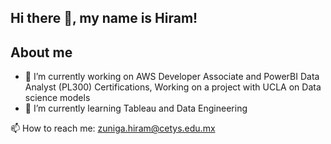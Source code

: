 ## Hi there 👋,  my name is Hiram!

## About me

- 🔭 I’m currently working on AWS Developer Associate and PowerBI Data Analyst (PL300) Certifications, Working on a project with UCLA on Data science models
- 🌱 I’m currently learning Tableau and Data Engineering


📫 How to reach me: zuniga.hiram@cetys.edu.mx 


